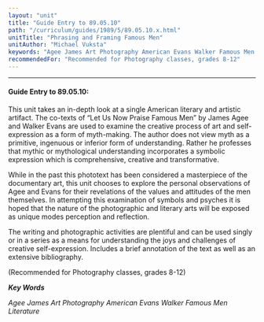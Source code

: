 ```yaml
---
layout: "unit"
title: "Guide Entry to 89.05.10"
path: "/curriculum/guides/1989/5/89.05.10.x.html"
unitTitle: "Phrasing and Framing Famous Men"
unitAuthor: "Michael Vuksta"
keywords: "Agee James Art Photography American Evans Walker Famous Men Literature"
recommendedFor: "Recommended for Photography classes, grades 8-12"
---
```

<body>
<hr/>
<h4>
Guide Entry to 89.05.10:
</h4>
This unit takes an in-depth look at a single American literary and artistic artifact. The co-texts of “Let Us Now Praise Famous Men” by James Agee and Walker Evans are used to examine the creative process of art and self-expression as a form of myth-making. The author does not view myth as a primitive, ingenuous or inferior form of understanding. Rather he professes that mythic or mythological understanding incorporates a symbolic expression which is comprehensive, creative and transformative.
<p>
While in the past this phototext has been considered a masterpiece of the documentary art, this unit chooses to explore the personal observations of Agee and Evans for their revelations of the values and attitudes of the men themselves. In attempting this examination of symbols and psyches it is hoped that the nature of the photographic and literary arts will be exposed as unique modes perception and reflection.
</p>
<p>
The writing and photographic activities are plentiful and can be used singly or in a series as a means for understanding the joys and challenges of creative self-expression. Includes a brief annotation of the text as well as an extensive bibliography.
</p>
<p>
(Recommended for Photography classes, grades 8-12)
</p>
<p>
<b>
<i>
Key Words
</i>
</b>
<br/>
</p>
<p>
<i>
Agee James Art Photography American Evans Walker Famous Men Literature
</i>
</p>
</body>